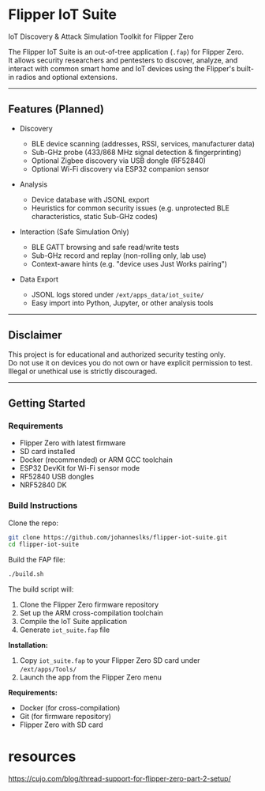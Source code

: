# Flipper IoT Suite

IoT Discovery & Attack Simulation Toolkit for Flipper Zero

The Flipper IoT Suite is an out-of-tree application (`.fap`) for Flipper Zero.  
It allows security researchers and pentesters to discover, analyze, and interact with common smart home and IoT devices using the Flipper's built-in radios and optional extensions.

---

## Features (Planned)

- Discovery
  - BLE device scanning (addresses, RSSI, services, manufacturer data)
  - Sub-GHz probe (433/868 MHz signal detection & fingerprinting)
  - Optional Zigbee discovery via USB dongle (RF52840)
  - Optional Wi-Fi discovery via ESP32 companion sensor

- Analysis
  - Device database with JSONL export
  - Heuristics for common security issues (e.g. unprotected BLE characteristics, static Sub-GHz codes)

- Interaction (Safe Simulation Only)
  - BLE GATT browsing and safe read/write tests
  - Sub-GHz record and replay (non-rolling only, lab use)
  - Context-aware hints (e.g. "device uses Just Works pairing")

- Data Export
  - JSONL logs stored under `/ext/apps_data/iot_suite/`
  - Easy import into Python, Jupyter, or other analysis tools

---

## Disclaimer

This project is for educational and authorized security testing only.  
Do not use it on devices you do not own or have explicit permission to test.  
Illegal or unethical use is strictly discouraged.

---

## Getting Started

### Requirements
- Flipper Zero with latest firmware
- SD card installed
- Docker (recommended) or ARM GCC toolchain
- ESP32 DevKit for Wi-Fi sensor mode
- RF52840 USB dongles
- NRF52840 DK


### Build Instructions

Clone the repo:

```bash
git clone https://github.com/johanneslks/flipper-iot-suite.git
cd flipper-iot-suite
```

Build the FAP file:

```bash
./build.sh
```

The build script will:
1. Clone the Flipper Zero firmware repository
2. Set up the ARM cross-compilation toolchain
3. Compile the IoT Suite application
4. Generate `iot_suite.fap` file

**Installation:**
1. Copy `iot_suite.fap` to your Flipper Zero SD card under `/ext/apps/Tools/`
2. Launch the app from the Flipper Zero menu

**Requirements:**
- Docker (for cross-compilation)
- Git (for firmware repository)
- Flipper Zero with SD card

# resources
https://cujo.com/blog/thread-support-for-flipper-zero-part-2-setup/